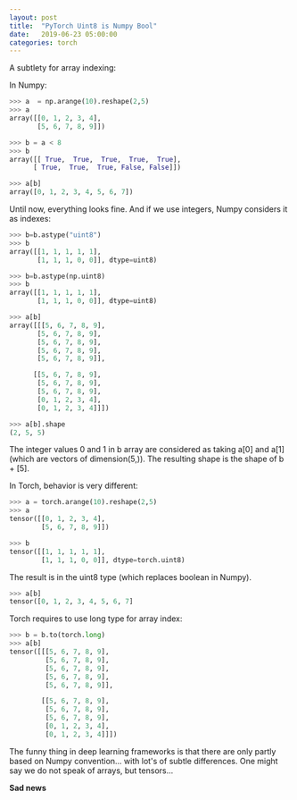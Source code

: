 ```yaml
---
layout: post
title:  "PyTorch Uint8 is Numpy Bool"
date:   2019-06-23 05:00:00
categories: torch
---
```


A subtlety for array indexing:

In Numpy:

```python
>>> a  = np.arange(10).reshape(2,5)
>>> a
array([[0, 1, 2, 3, 4],
       [5, 6, 7, 8, 9]])

>>> b = a < 8
>>> b
array([[ True,  True,  True,  True,  True],
      [ True,  True,  True, False, False]])

>>> a[b]
array([0, 1, 2, 3, 4, 5, 6, 7])
```

Until now, everything looks fine. And if we use integers, Numpy considers it as indexes:

```python
>>> b=b.astype("uint8")
>>> b
array([[1, 1, 1, 1, 1],
       [1, 1, 1, 0, 0]], dtype=uint8)

>>> b=b.astype(np.uint8)
>>> b
array([[1, 1, 1, 1, 1],
       [1, 1, 1, 0, 0]], dtype=uint8)

>>> a[b]
array([[[5, 6, 7, 8, 9],
       [5, 6, 7, 8, 9],
       [5, 6, 7, 8, 9],
       [5, 6, 7, 8, 9],
       [5, 6, 7, 8, 9]],

      [[5, 6, 7, 8, 9],
       [5, 6, 7, 8, 9],
       [5, 6, 7, 8, 9],
       [0, 1, 2, 3, 4],
       [0, 1, 2, 3, 4]]])

>>> a[b].shape
(2, 5, 5)
```

The integer values 0 and 1 in b array are considered as taking a[0] and a[1] (which are vectors of dimension(5,)). The resulting shape is the shape of b + [5].

In Torch, behavior is very different:

```python
>>> a = torch.arange(10).reshape(2,5)
>>> a
tensor([[0, 1, 2, 3, 4],
        [5, 6, 7, 8, 9]])

>>> b
tensor([[1, 1, 1, 1, 1],
        [1, 1, 1, 0, 0]], dtype=torch.uint8)
```

The result is in the uint8 type (which replaces boolean in Numpy).

```python
>>> a[b]
tensor([0, 1, 2, 3, 4, 5, 6, 7]
```

Torch requires to use long type for array index:

```python
>>> b = b.to(torch.long)
>>> a[b]
tensor([[[5, 6, 7, 8, 9],
         [5, 6, 7, 8, 9],
         [5, 6, 7, 8, 9],
         [5, 6, 7, 8, 9],
         [5, 6, 7, 8, 9]],

        [[5, 6, 7, 8, 9],
         [5, 6, 7, 8, 9],
         [5, 6, 7, 8, 9],
         [0, 1, 2, 3, 4],
         [0, 1, 2, 3, 4]]])
```

The funny thing in deep learning frameworks is that there are only partly based on Numpy convention... with lot's of subtle differences. One might say we do not speak of arrays, but tensors...

**Sad news**
